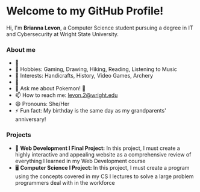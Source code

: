 # Welcome to my GitHub Profile!

Hi, I'm **Brianna Levon**, a Computer Science student pursuing a degree in IT and Cybersecurity at Wright State University. 

### About me
- 🔭 
- 🌱 Hobbies: Gaming, Drawing, Hiking, Reading, Listening to Music
- 👯 Interests: Handicrafts, History, Video Games, Archery
- 🤔 
- 💬 Ask me about Pokemon! 🤩
- 📫 How to reach me: levon.2@wright.edu
- 😄 Pronouns: She/Her
- ⚡ Fun fact: My birthday is the same day as my grandparents' anniversary!

### Projects
- 🎨 **Web Development I Final Project:** In this project, I must create a highly interactive and appealing website as a comprehensive review of everything I learned in my Web Development course
- 🖥 **Computer Science I Project:** In this project, I must create a program using the concepts covered in my CS I lectures to solve a large problem programmers deal with in the workforce  

<!--- ### Programming Languages & Tools I Know & Use -->
<!--- - Javascript, HTML, CSS, Python -->
<!--- - Notepad++, VSCode, -->
